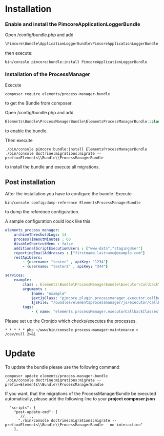 # Installation

### Enable and install the PimcoreApplicationLoggerBundle 

Open /config/bundle.php
and add
```php
\Pimcore\Bundle\ApplicationLoggerBundle\PimcoreApplicationLoggerBundle::class => ['all' => true],
``` 

then execute:
```command
bin/console pimcore:bundle:install PimcoreApplicationLoggerBundle
```

### Installation of the ProcessManager

Execute 

```command
composer require elements/process-manager-bundle
```

to get the Bundle from composer.


Open /config/bundle.php
and add
```php
Elements\Bundle\ProcessManagerBundle\ElementsProcessManagerBundle::class => ['all' => true]
``` 

to enable the bundle.

Then execute

```command
./bin/console pimcore:bundle:install ElementsProcessManagerBundle
./bin/console doctrine:migrations:migrate --prefix=Elements\\Bundle\\ProcessManagerBundle 
```
to install the bundle and execute all migrations.


## Post installation

After the installation you have to configure the bundle. Execute
```command 
bin/console config:dump-reference ElementsProcessManagerBundle
```
to dump the reference configuration.

A sample configuration could look like this
```yaml
elements_process_manager:
    archiveThresholdLogs: 14
    processTimeoutMinutes : 60
    disableShortcutMenu : false
    additionalScriptExecutionUsers : ["www-data","stagingUser"]
    reportingEmailAddresses : ["firstname.lastname@example.com"]
    restApiUsers:
        - {username: "tester" , apiKey: "1234"}
        - {username: "tester2" , apiKey: "344"}

services:
    example:
        class : Elements\Bundle\ProcessManagerBundle\Executor\Callback\General
        arguments :
            $name: "example"
            $extJsClass: "pimcore.plugin.processmanager.executor.callback.example"
            $jsFile: "/bundles/elementsprocessmanager/js/executor/callback/example.js"
        tags:
            - { name: "elements.processManager.executorCallbackClasses" }
```

Please set up the Cronjob which checks/executes the processes.

```
* * * * * php ~/www/bin/console process-manager:maintenance > /dev/null 2>&1
```

# Update
To update the bundle please use the following command:

```
composer update elements/process-manager-bundle
./bin/console doctrine:migrations:migrate --prefix=Elements\\Bundle\\ProcessManagerBundle 
```

If you want, that the migrations of the ProcessManagerBundle be executed automatically, please add the following
line to your **project composer.json**
```
  "scripts": {
    "post-update-cmd": [
       //...,
      "./bin/console doctrine:migrations:migrate --prefix=Elements\\Bundle\\ProcessManagerBundle --no-interaction"
    ],
```
